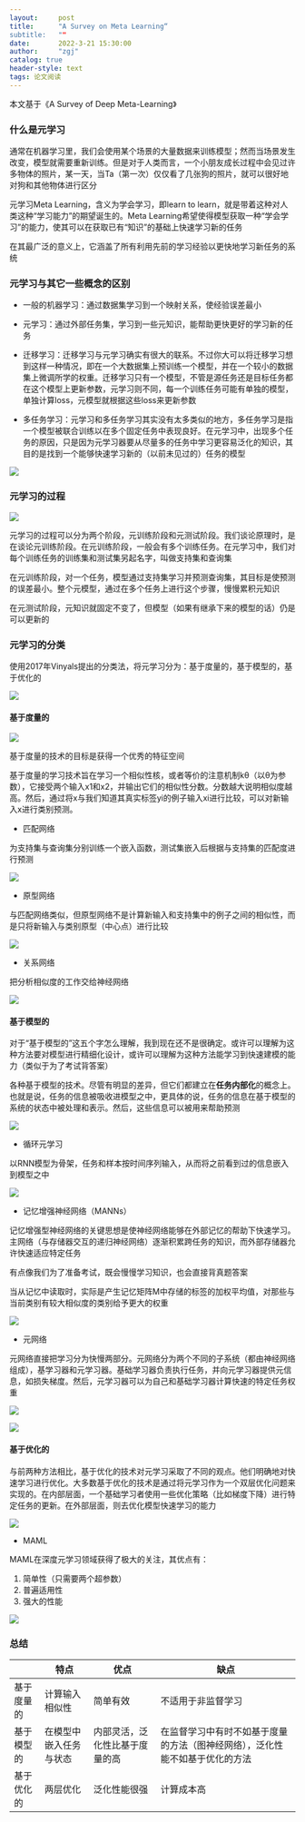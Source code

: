 ```yaml
---
layout:     post
title:      "A Survey on Meta Learning“
subtitle:   ""
date:       2022-3-21 15:30:00
author:     "zgj"
catalog: true
header-style: text
tags: 论文阅读
---
```


本文基于《A Survey of Deep Meta-Learning》

### 什么是元学习

通常在机器学习里，我们会使用某个场景的大量数据来训练模型；然而当场景发生改变，模型就需要重新训练。但是对于人类而言，一个小朋友成长过程中会见过许多物体的照片，某一天，当Ta（第一次）仅仅看了几张狗的照片，就可以很好地对狗和其他物体进行区分

元学习Meta Learning，含义为学会学习，即learn to learn，就是带着这种对人类这种“学习能力”的期望诞生的。Meta Learning希望使得模型获取一种“学会学习”的能力，使其可以在获取已有“知识”的基础上快速学习新的任务

在其最广泛的意义上，它涵盖了所有利用先前的学习经验以更快地学习新任务的系统

### 元学习与其它一些概念的区别

- 一般的机器学习：通过数据集学习到一个映射关系，使经验误差最小
- 元学习：通过外部任务集，学习到一些元知识，能帮助更快更好的学习新的任务

- 迁移学习：迁移学习与元学习确实有很大的联系。不过你大可以将迁移学习想到这样一种情况，即在一个大数据集上预训练一个模型，并在一个较小的数据集上微调所学的权重。迁移学习只有一个模型，不管是源任务还是目标任务都在这个模型上更新参数，元学习则不同，每一个训练任务可能有单独的模型，单独计算loss，元模型就根据这些loss来更新参数

- 多任务学习：元学习和多任务学习其实没有太多类似的地方，多任务学习是指一个模型被联合训练以在多个固定任务中表现良好。在元学习中，出现多个任务的原因，只是因为元学习器要从尽量多的任务中学习更容易泛化的知识，其目的是找到一个能够快速学习新的（以前未见过的）任务的模型

![](https://i.vgy.me/2Bhbw7.png)

### 元学习的过程

![](https://i.vgy.me/rJfQ8e.png)

元学习的过程可以分为两个阶段，元训练阶段和元测试阶段。我们谈论原理时，是在谈论元训练阶段。在元训练阶段，一般会有多个训练任务。在元学习中，我们对每个训练任务的训练集和测试集另起名字，叫做支持集和查询集

在元训练阶段，对一个任务，模型通过支持集学习并预测查询集，其目标是使预测的误差最小。整个元模型，通过在多个任务上进行这个步骤，慢慢累积元知识

在元测试阶段，元知识就固定不变了，但模型（如果有继承下来的模型的话）仍是可以更新的

### 元学习的分类

使用2017年Vinyals提出的分类法，将元学习分为：基于度量的，基于模型的，基于优化的

![](https://i.vgy.me/V6mw6c.png)

#### 基于度量的

![](https://i.vgy.me/2QTL8B.png)

基于度量的技术的目标是获得一个优秀的特征空间

基于度量的学习技术旨在学习一个相似性核，或者等价的注意机制kθ（以θ为参数），它接受两个输入x1和x2，并输出它们的相似性分数。分数越大说明相似度越高。然后，通过将x与我们知道其真实标签yi的例子输入xi进行比较，可以对新输入x进行类别预测。

- 匹配网络

为支持集与查询集分别训练一个嵌入函数，测试集嵌入后根据与支持集的匹配度进行预测

![](https://i.vgy.me/HY1yhW.png)

- 原型网络

与匹配网络类似，但原型网络不是计算新输入和支持集中的例子之间的相似性，而是只将新输入与类别原型（中心点）进行比较

![](https://i.vgy.me/zUjppd.png)

- 关系网络

把分析相似度的工作交给神经网络

![](https://i.vgy.me/6RbxkO.png)

#### 基于模型的

对于“基于模型的”这五个字怎么理解，我到现在还不是很确定。或许可以理解为这种方法要对模型进行精细化设计，或许可以理解为这种方法能学习到快速建模的能力（类似于为了考试背答案）

各种基于模型的技术。尽管有明显的差异，但它们都建立在**任务内部化**的概念上。也就是说，任务的信息被吸收进模型之中，更具体的说，任务的信息在基于模型的系统的状态中被处理和表示。然后，这些信息可以被用来帮助预测

![](https://i.vgy.me/5Qf5qU.png)

- 循环元学习

以RNN模型为骨架，任务和样本按时间序列输入，从而将之前看到过的信息嵌入到模型之中

![](https://i.vgy.me/GW2Ksu.png)

- 记忆增强神经网络（MANNs）

记忆增强型神经网络的关键思想是使神经网络能够在外部记忆的帮助下快速学习。主网络（与存储器交互的递归神经网络）逐渐积累跨任务的知识，而外部存储器允许快速适应特定任务

有点像我们为了准备考试，既会慢慢学习知识，也会直接背真题答案

当从记忆中读取时，实际是产生记忆矩阵M中存储的标签的加权平均值，对那些与当前类别有较大相似度的类别给予更大的权重

![](https://i.vgy.me/tniOUM.png)

- 元网络

元网络直接把学习分为快慢两部分。元网络分为两个不同的子系统（都由神经网络组成），基学习器和元学习器。基础学习器负责执行任务，并向元学习器提供元信息，如损失梯度。然后，元学习器可以为自己和基础学习器计算快速的特定任务权重

![](https://i.vgy.me/J7VtnA.png)

![](https://i.vgy.me/NCobAA.png)

#### 基于优化的

与前两种方法相比，基于优化的技术对元学习采取了不同的观点。他们明确地对快速学习进行优化。大多数基于优化的技术是通过将元学习作为一个双层优化问题来实现的。在内部层面，一个基础学习者使用一些优化策略（比如梯度下降）进行特定任务的更新。在外部层面，则去优化模型快速学习的能力

![](https://i.vgy.me/TynUtf.png)

- MAML

MAML在深度元学习领域获得了极大的关注，其优点有：

1. 简单性（只需要两个超参数）
2. 普遍适用性
3. 强大的性能

![](https://i.vgy.me/o2GA1s.png)

### 总结

|            | 特点                   | 优点                           | 缺点                                                         |
| ---------- | ---------------------- | ------------------------------ | ------------------------------------------------------------ |
| 基于度量的 | 计算输入相似性         | 简单有效                       | 不适用于非监督学习                                           |
| 基于模型的 | 在模型中嵌入任务与状态 | 内部灵活，泛化性比基于度量的高 | 在监督学习中有时不如基于度量的方法（图神经网络），泛化性能不如基于优化的方法 |
| 基于优化的 | 两层优化               | 泛化性能很强                   | 计算成本高                                                   |

